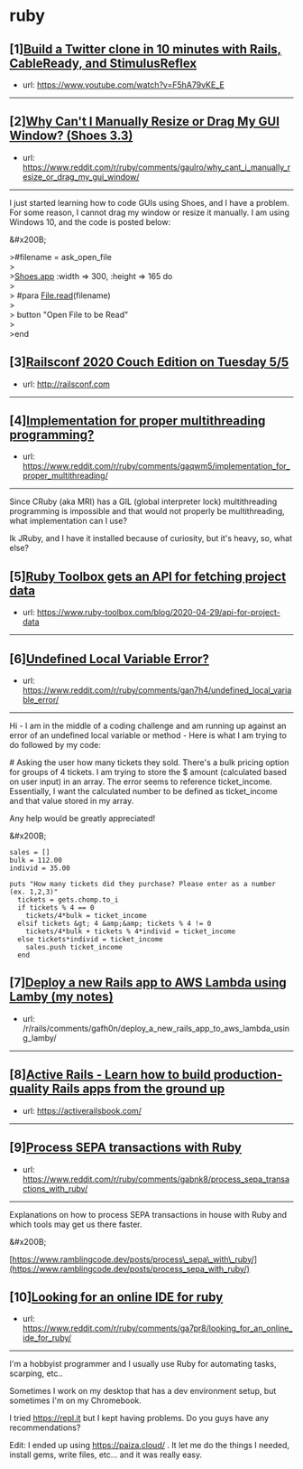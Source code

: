 # ruby
## [1][Build a Twitter clone in 10 minutes with Rails, CableReady, and StimulusReflex](https://www.reddit.com/r/ruby/comments/gaaefh/build_a_twitter_clone_in_10_minutes_with_rails/)
- url: https://www.youtube.com/watch?v=F5hA79vKE_E
---

## [2][Why Can't I Manually Resize or Drag My GUI Window? (Shoes 3.3)](https://www.reddit.com/r/ruby/comments/gaulro/why_cant_i_manually_resize_or_drag_my_gui_window/)
- url: https://www.reddit.com/r/ruby/comments/gaulro/why_cant_i_manually_resize_or_drag_my_gui_window/
---
I just started learning how to code GUIs using Shoes, and I have a problem.  For some reason, I cannot drag my window or resize it manually.  I am using Windows 10, and the code is posted below:

&amp;#x200B;

&gt;\#filename = ask\_open\_file  
&gt;  
&gt;[Shoes.app](https://Shoes.app) :width =&gt; 300, :height =&gt; 165 do  
&gt;  
&gt;	\#para [File.read](https://File.read)(filename)  
&gt;  
&gt;	button "Open File to be Read"  
&gt;  
&gt;end
## [3][Railsconf 2020 Couch Edition on Tuesday 5/5](https://www.reddit.com/r/ruby/comments/gajxmi/railsconf_2020_couch_edition_on_tuesday_55/)
- url: http://railsconf.com
---

## [4][Implementation for proper multithreading programming?](https://www.reddit.com/r/ruby/comments/gaqwm5/implementation_for_proper_multithreading/)
- url: https://www.reddit.com/r/ruby/comments/gaqwm5/implementation_for_proper_multithreading/
---
Since CRuby (aka MRI) has a GIL (global interpreter lock) multithreading programming is impossible and that would not properly be multithreading, what implementation can I use?

Ik JRuby, and I have it installed because of curiosity, but it's heavy, so, what else?
## [5][Ruby Toolbox gets an API for fetching project data](https://www.reddit.com/r/ruby/comments/gag6lc/ruby_toolbox_gets_an_api_for_fetching_project_data/)
- url: https://www.ruby-toolbox.com/blog/2020-04-29/api-for-project-data
---

## [6][Undefined Local Variable Error?](https://www.reddit.com/r/ruby/comments/gan7h4/undefined_local_variable_error/)
- url: https://www.reddit.com/r/ruby/comments/gan7h4/undefined_local_variable_error/
---
Hi - I am in the middle of a coding challenge and am running up against an error of an undefined local variable or method - Here is what I am trying to do followed by my code:

\# Asking the user how many tickets they sold. There's a bulk pricing option for groups of 4 tickets. I am trying to store the $ amount (calculated based on user input) in an array. The error seems to reference ticket\_income. Essentially, I want the calculated number to be defined as ticket\_income and that value stored in my array. 

Any help would be greatly appreciated! 

&amp;#x200B;

    sales = []
    bulk = 112.00
    individ = 35.00
    
    puts "How many tickets did they purchase? Please enter as a number (ex. 1,2,3)"
      tickets = gets.chomp.to_i
      if tickets % 4 == 0
        tickets/4*bulk = ticket_income
      elsif tickets &gt; 4 &amp;&amp; tickets % 4 != 0
        tickets/4*bulk + tickets % 4*individ = ticket_income
      else tickets*individ = ticket_income
        sales.push ticket_income
      end
## [7][Deploy a new Rails app to AWS Lambda using Lamby (my notes)](https://www.reddit.com/r/ruby/comments/gaku6w/deploy_a_new_rails_app_to_aws_lambda_using_lamby/)
- url: /r/rails/comments/gafh0n/deploy_a_new_rails_app_to_aws_lambda_using_lamby/
---

## [8][Active Rails - Learn how to build production-quality Rails apps from the ground up](https://www.reddit.com/r/ruby/comments/gajstf/active_rails_learn_how_to_build_productionquality/)
- url: https://activerailsbook.com/
---

## [9][Process SEPA transactions with Ruby](https://www.reddit.com/r/ruby/comments/gabnk8/process_sepa_transactions_with_ruby/)
- url: https://www.reddit.com/r/ruby/comments/gabnk8/process_sepa_transactions_with_ruby/
---
Explanations on how to process SEPA transactions in house with Ruby and which tools may get us there faster.

&amp;#x200B;

[https://www.ramblingcode.dev/posts/process\_sepa\_with\_ruby/](https://www.ramblingcode.dev/posts/process_sepa_with_ruby/)
## [10][Looking for an online IDE for ruby](https://www.reddit.com/r/ruby/comments/ga7pr8/looking_for_an_online_ide_for_ruby/)
- url: https://www.reddit.com/r/ruby/comments/ga7pr8/looking_for_an_online_ide_for_ruby/
---
I'm a hobbyist programmer and I usually use Ruby for automating tasks, scarping, etc..

Sometimes I work on my desktop that has a dev environment setup, but sometimes I'm on my Chromebook.

I tried https://repl.it but I kept having problems. Do you guys have any recommendations?

Edit: I ended up using https://paiza.cloud/ . It let me do the things I needed, install gems, write files, etc... and it was really easy.
